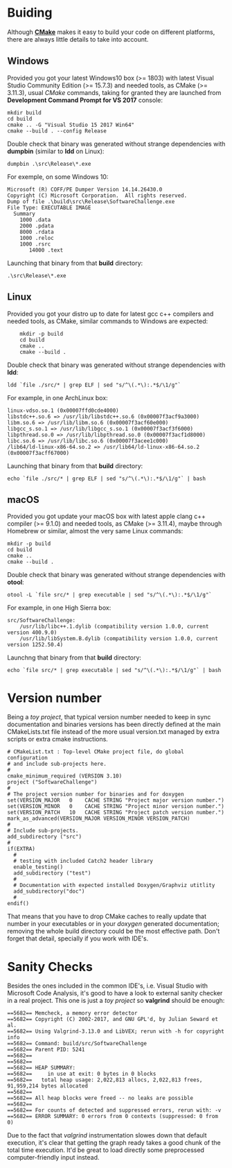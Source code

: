 # Buiding

Although [**CMake**](CMakeLists.txt) makes it easy to build your code on different platforms, there are always little details to take into account. 

## Windows

Provided you got your latest Windows10 box (>= 1803) with latest Visual Studio Community Edition (>= 15.7.3) and needed tools, as CMake (>= 3.11.3),
usual *CMake* commands, taking for granted they are launched from **Development Command Prompt for VS 2017** console:

	mkdir build
	cd build
	cmake .. -G "Visual Studio 15 2017 Win64"
	cmake --build . --config Release

Double check that binary was generated without strange dependencies with **dumpbin** (similar to **ldd** on Linux):

	dumpbin .\src\Release\*.exe

For exemple, on some Windows 10:

	Microsoft (R) COFF/PE Dumper Version 14.14.26430.0
	Copyright (C) Microsoft Corporation.  All rights reserved.
	Dump of file .\build\src\Release\SoftwareChallenge.exe
	File Type: EXECUTABLE IMAGE
	  Summary
		1000 .data
		2000 .pdata
		8000 .rdata
		1000 .reloc
		1000 .rsrc
	       14000 .text

Launching that binary from that **build** directory:

	.\src\Release\*.exe

## Linux

Provided you got your distro up to date for latest gcc c++ compilers and needed tools, as CMake, similar commands to Windows are expected:

        mkdir -p build
        cd build
        cmake ..
        cmake --build .

Double check that binary was generated without strange dependencies with **ldd**:

	ldd `file ./src/* | grep ELF | sed "s/^\(.*\):.*$/\1/g"`

For example, in one ArchLinux box:

	linux-vdso.so.1 (0x00007ffd0cde4000)
	libstdc++.so.6 => /usr/lib/libstdc++.so.6 (0x00007f3acf9a3000)
	libm.so.6 => /usr/lib/libm.so.6 (0x00007f3acf60e000)
	libgcc_s.so.1 => /usr/lib/libgcc_s.so.1 (0x00007f3acf3f6000)
	libpthread.so.0 => /usr/lib/libpthread.so.0 (0x00007f3acf1d8000)
	libc.so.6 => /usr/lib/libc.so.6 (0x00007f3acee1c000)
	/lib64/ld-linux-x86-64.so.2 => /usr/lib64/ld-linux-x86-64.so.2 (0x00007f3acff67000)

Launching that binary from that **build** directory:
	
	echo `file ./src/* | grep ELF | sed "s/^\(.*\):.*$/\1/g"` | bash

## macOS

Provided you got update your macOS box with latest apple clang c++ compiler (>= 9.1.0) and needed tools, as CMake (>= 3.11.4), maybe through Homebrew or similar, almost the very same Linux commands:

	mkdir -p build
	cd build
	cmake ..
	cmake --build .

Double check that binary was generated without strange dependencies with **otool**:

	otool -L `file src/* | grep executable | sed "s/^\(.*\):.*$/\1/g"`

For example, in one High Sierra box:

	src/SoftwareChallenge:
		/usr/lib/libc++.1.dylib (compatibility version 1.0.0, current version 400.9.0)
		/usr/lib/libSystem.B.dylib (compatibility version 1.0.0, current version 1252.50.4)

Launchng that binary from that **build** directory:

	echo `file src/* | grep executable | sed "s/^\(.*\):.*$/\1/g"` | bash

# Version number

Being a *toy project*, that typical version number needed to keep in sync documentation and binaries versions has been directly defined at the main CMakeLists.txt file instead of the more usual version.txt managed by extra scripts or extra cmake instructions.

	# CMakeList.txt : Top-level CMake project file, do global configuration
	# and include sub-projects here.
	#
	cmake_minimum_required (VERSION 3.10)
	project ("SoftwareChallenge")
	#
	# The project version number for binaries and for doxygen
	set(VERSION_MAJOR   0    CACHE STRING "Project major version number.")
	set(VERSION_MINOR   0    CACHE STRING "Project minor version number.")
	set(VERSION_PATCH   10   CACHE STRING "Project patch version number.")
	mark_as_advanced(VERSION_MAJOR VERSION_MINOR VERSION_PATCH)
	#
	# Include sub-projects.
	add_subdirectory ("src")
	#
	if(EXTRA)
	  #
	  # testing with included Catch2 header library
	  enable_testing()
	  add_subdirectory ("test")
	  #
	  # Documentation with expected installed Doxygen/Graphviz utitlity
  	  add_subdirectory("doc")
	  #
	endif()

That means that you have to drop CMake caches to really update that number in your executables or in your *doxygen* generated documentation; removing the whole build directory could be the most effective path. Don't forget that detail, specially if you work with IDE's.

# Sanity Checks

Besides the ones included in the common IDE's, i.e. Visual Studio with Microsoft Code Analysis, it's good to have a look to external sanity checker in a real project. This one is just a *toy project* so **valgrind** should be enough:

 
	==5682== Memcheck, a memory error detector
	==5682== Copyright (C) 2002-2017, and GNU GPL'd, by Julian Seward et al.
	==5682== Using Valgrind-3.13.0 and LibVEX; rerun with -h for copyright info
	==5682== Command: build/src/SoftwareChallenge
	==5682== Parent PID: 5241
	==5682== 
	==5682== 
	==5682== HEAP SUMMARY:
	==5682==     in use at exit: 0 bytes in 0 blocks
	==5682==   total heap usage: 2,022,813 allocs, 2,022,813 frees, 91,959,214 bytes allocated
	==5682== 
	==5682== All heap blocks were freed -- no leaks are possible
	==5682== 
	==5682== For counts of detected and suppressed errors, rerun with: -v
	==5682== ERROR SUMMARY: 0 errors from 0 contexts (suppressed: 0 from 0)

Due to the fact that *valgrind* instrumentation slowes down that default execution, it's clear that getting the graph ready takes a good chunk of the total time execution. It'd be great to load directly some preprocessed computer-friendly input instead.


